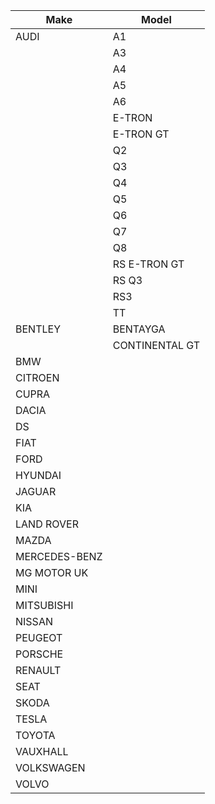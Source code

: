 | Make          | Model          |
| ------------- | -------------- |
| AUDI          | A1             |
|               | A3             |
|               | A4             |
|               | A5             |
|               | A6             |
|               | E-TRON         |
|               | E-TRON GT      |
|               | Q2             |
|               | Q3             |
|               | Q4             |
|               | Q5             |
|               | Q6             |
|               | Q7             |
|               | Q8             |
|               | RS E-TRON GT   |
|               | RS Q3          |
|               | RS3            |
|               | TT             |
| BENTLEY       | BENTAYGA       |
|               | CONTINENTAL GT |
| BMW           |                |
| CITROEN       |                |
| CUPRA         |                |
| DACIA         |                |
| DS            |                |
| FIAT          |                |
| FORD          |                |
| HYUNDAI       |                |
| JAGUAR        |                |
| KIA           |                |
| LAND ROVER    |                |
| MAZDA         |                |
| MERCEDES-BENZ |                |
| MG MOTOR UK   |                |
| MINI          |                |
| MITSUBISHI    |                |
| NISSAN        |                |
| PEUGEOT       |                |
| PORSCHE       |                |
| RENAULT       |                |
| SEAT          |                |
| SKODA         |                |
| TESLA         |                |
| TOYOTA        |                |
| VAUXHALL      |                |
| VOLKSWAGEN    |                |
| VOLVO         |                |
